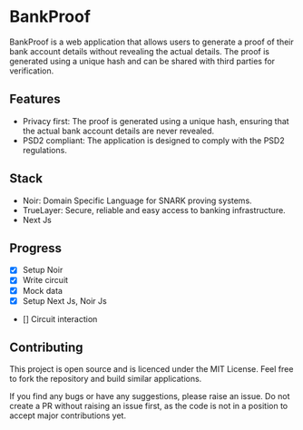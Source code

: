 # BankProof

BankProof is a web application that allows users to generate a proof of their bank account details without revealing the actual details. The proof is generated using a unique hash and can be shared with third parties for verification.


## Features

- Privacy first: The proof is generated using a unique hash, ensuring that the actual bank account details are never revealed.
- PSD2 compliant: The application is designed to comply with the PSD2 regulations.

## Stack

- Noir: Domain Specific Language for SNARK proving systems.
- TrueLayer: Secure, reliable and easy access to banking infrastructure.
- Next Js

## Progress

- [x] Setup Noir
- [x] Write circuit
- [x] Mock data
- [x] Setup Next Js, Noir Js
- [] Circuit interaction

## Contributing

This project is open source and is licenced under the MIT License. Feel free to fork the repository and build similar applications.

If you find any bugs or have any suggestions, please raise an issue. Do not create a PR without raising an issue first, as the code is not in a position to accept major contributions yet.
